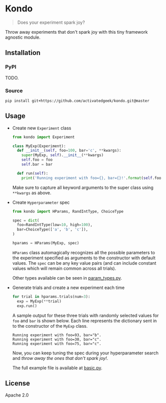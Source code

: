 # Kondo

> Does your experiment spark joy?

Throw away experiments that don't spark joy with this tiny framework agnostic
module.

## Installation

### PyPI

TODO.

### Source

```
pip install git+https://github.com/activatedgeek/kondo.git@master
```

## Usage

* Create new `Experiment` class
  ```python
  from kondo import Experiment

  class MyExp(Experiment):
    def __init__(self, foo=100, bar='c', **kwargs):
      super(MyExp, self).__init__(**kwargs)
      self.foo = foo
      self.bar = bar

    def run(self):
      print('Running experiment with foo={}, bar={}!'.format(self.foo, self.bar))
  ```
  Make sure to capture all keyword arguments to the super class using `**kwargs`
  as above.

* Create `Hyperparameter` spec
  ```python
  from kondo import HParams, RandIntType, ChoiceType

  spec = dict(
    foo=RandIntType(low=10, high=100),
    bar=ChoiceType(['a', 'b', 'c']),
  )
  
  hparams = HParams(MyExp, spec)
  ```
  `HParams` class automagically recognizes all the possible parameters to the
  experiment specified as arguments to the constructor with default values. The
  `spec` can be any key value pairs (and can include constant values which will
  remain common across all trials).

  Other types available can be seen in [param_types.py](./kondo/param_types.py).

* Generate trials and create a new experiment each time
  ```python
  for trial in hparams.trials(num=3):
    exp = MyExp(**trial)
    exp.run()
  ```

  A sample output for these three trials with randomly selected values for `foo`
  and `bar` is shown below. Each line represents the dictionary sent in to the
  constructor of the `MyExp` class.

  ```shell
  Running experiment with foo=93, bar="b".
  Running experiment with foo=30, bar="c".
  Running experiment with foo=75, bar="c".
  ```

  Now, you can keep tuning the spec during your hyperparameter search and *throw
  away the ones that don't spark joy!*.

  The full example file is available at [basic.py](./examples/basic.py).

## License

Apache 2.0